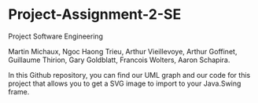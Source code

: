 # Project-Assignment-2-SE

Project Software Engineering

Martin Michaux,
Ngoc Haong Trieu,
Arthur Vieillevoye,
Arthur Goffinet,
Guillaume Thirion,
Gary Goldblatt,
Francois Wolters,
Aaron Schapira.

In this Github repository, you can find our UML graph and our code for this project that allows you to get a SVG image to 
import to your Java.Swing frame.

